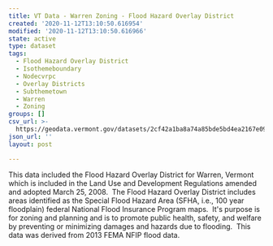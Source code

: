 ```yaml
---
title: VT Data - Warren Zoning - Flood Hazard Overlay District
created: '2020-11-12T13:10:50.616954'
modified: '2020-11-12T13:10:50.616966'
state: active
type: dataset
tags:
  - Flood Hazard Overlay District
  - Isothemeboundary
  - Nodecvrpc
  - Overlay Districts
  - Subthemetown
  - Warren
  - Zoning
groups: []
csv_url: >-
  https://geodata.vermont.gov/datasets/2cf42a1ba8a74a85bde5bd4ea2167e09_0.csv?outSR=%7B%22latestWkid%22%3A3857%2C%22wkid%22%3A102100%7D
json_url: ''
layout: post

---
```

This data included the Flood Hazard Overlay District for Warren, Vermont which is included in the Land Use and Development Regulations amended and adopted March 25, 2008.  The Flood Hazard Overlay District includes areas identified as the Special Flood Hazard Area (SFHA, i.e., 100 year floodplain) federal National Flood Insurance Program maps.  It's purpose is for zoning and planning and is to promote public health, safety, and welfare by preventing or minimizing damages and hazards due to flooding.  This data was derived from 2013 FEMA NFIP flood data.
